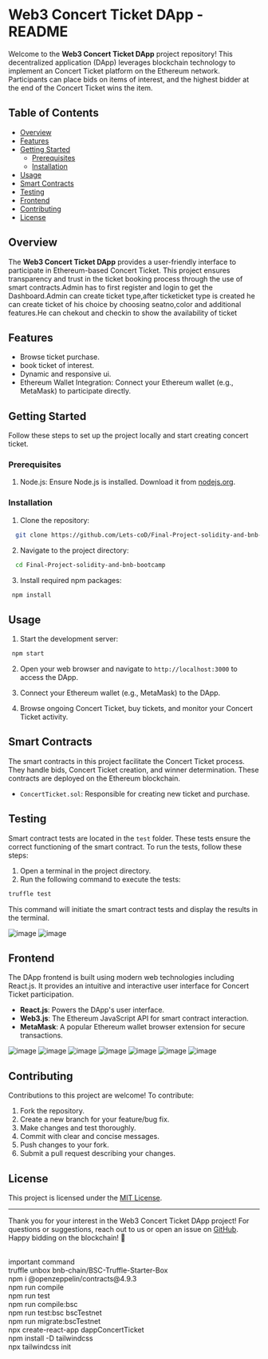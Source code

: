 # Web3 Concert Ticket DApp - README

Welcome to the **Web3 Concert Ticket DApp** project repository! This decentralized application (DApp) leverages blockchain technology to implement an Concert Ticket platform on the Ethereum network. Participants can place bids on items of interest, and the highest bidder at the end of the Concert Ticket wins the item.

## Table of Contents

- [Overview](#overview)
- [Features](#features)
- [Getting Started](#getting-started)
  - [Prerequisites](#prerequisites)
  - [Installation](#installation)
- [Usage](#usage)
- [Smart Contracts](#smart-contracts)
- [Testing](#testing)
- [Frontend](#frontend)
- [Contributing](#contributing)
- [License](#license)

## Overview

The **Web3 Concert Ticket DApp** provides a user-friendly interface to participate in Ethereum-based Concert Ticket. This project ensures transparency and trust in the ticket booking process through the use of smart contracts.Admin has to first register and login to get the Dashboard.Admin can create ticket type,after ticketicket type is created he can create ticket of his choice by choosing seatno,color and additional features.He can chekout and checkin to show the availability of ticket

## Features

- Browse ticket purchase.
- book ticket of interest.
- Dynamic and responsive ui.
- Ethereum Wallet Integration: Connect your Ethereum wallet (e.g., MetaMask) to participate directly.

## Getting Started

Follow these steps to set up the project locally and start creating concert ticket.

### Prerequisites

1. Node.js: Ensure Node.js is installed. Download it from [nodejs.org](https://nodejs.org/).

### Installation

1. Clone the repository:

```bash
  git clone https://github.com/Lets-coD/Final-Project-solidity-and-bnb-bootcamp.git
```

2. Navigate to the project directory:

```bash
  cd Final-Project-solidity-and-bnb-bootcamp
```

3. Install required npm packages:

```bash
 npm install
```

## Usage

1. Start the development server:

```bash
 npm start
```

2. Open your web browser and navigate to `http://localhost:3000` to access the DApp.

3. Connect your Ethereum wallet (e.g., MetaMask) to the DApp.

4. Browse ongoing Concert Ticket, buy tickets, and monitor your Concert Ticket activity.

## Smart Contracts

The smart contracts in this project facilitate the Concert Ticket process. They handle bids, Concert Ticket creation, and winner determination. These contracts are deployed on the Ethereum blockchain.

- `ConcertTicket.sol`: Responsible for creating new ticket and purchase.

## Testing

Smart contract tests are located in the `test` folder. These tests ensure the correct functioning of the smart contract. To run the tests, follow these steps:

1. Open a terminal in the project directory.
2. Run the following command to execute the tests:

```bash
truffle test
```

This command will initiate the smart contract tests and display the results in the terminal.

![image](test.png)
![image](deploy.png)
## Frontend

The DApp frontend is built using modern web technologies including React.js. It provides an intuitive and interactive user interface for Concert Ticket participation.

- **React.js**: Powers the DApp's user interface.
- **Web3.js**: The Ethereum JavaScript API for smart contract interaction.
- **MetaMask**: A popular Ethereum wallet browser extension for secure transactions.

![image](1.png)
![image](2.png)
![image](3.png)
![image](4.png)
![image](5.png)
![image](6.png)
![image](7.png)

## Contributing

Contributions to this project are welcome! To contribute:

1. Fork the repository.
2. Create a new branch for your feature/bug fix.
3. Make changes and test thoroughly.
4. Commit with clear and concise messages.
5. Push changes to your fork.
6. Submit a pull request describing your changes.

## License

This project is licensed under the [MIT License](LICENSE).

---

Thank you for your interest in the Web3 Concert Ticket DApp project! For questions or suggestions, reach out to us or open an issue on [GitHub](https://github.com/Lets-coD/Final-Project-solidity-and-bnb-bootcamp.git). Happy bidding on the blockchain! 🚀

<br/>
important command<br/>
truffle unbox bnb-chain/BSC-Truffle-Starter-Box<br/>
npm i @openzeppelin/contracts@4.9.3<br/>
npm run compile<br/>
npm run test<br/>
npm run compile:bsc<br/>
npm run test:bsc bscTestnet<br/>
npm run migrate:bscTestnet<br/>
npx create-react-app dappConcertTicket<br/>
npm install -D tailwindcss<br/>
npx tailwindcss init<br/>
